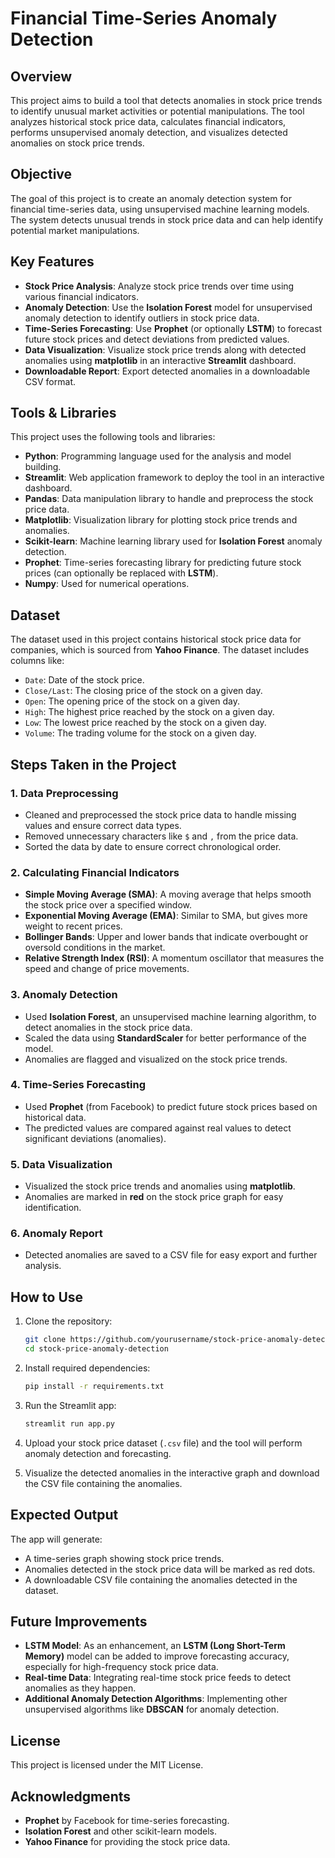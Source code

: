 # Financial Time-Series Anomaly Detection

## Overview
This project aims to build a tool that detects anomalies in stock price trends to identify unusual market activities or potential manipulations. The tool analyzes historical stock price data, calculates financial indicators, performs unsupervised anomaly detection, and visualizes detected anomalies on stock price trends.

## Objective
The goal of this project is to create an anomaly detection system for financial time-series data, using unsupervised machine learning models. The system detects unusual trends in stock price data and can help identify potential market manipulations.

## Key Features
- **Stock Price Analysis**: Analyze stock price trends over time using various financial indicators.
- **Anomaly Detection**: Use the **Isolation Forest** model for unsupervised anomaly detection to identify outliers in stock price data.
- **Time-Series Forecasting**: Use **Prophet** (or optionally **LSTM**) to forecast future stock prices and detect deviations from predicted values.
- **Data Visualization**: Visualize stock price trends along with detected anomalies using **matplotlib** in an interactive **Streamlit** dashboard.
- **Downloadable Report**: Export detected anomalies in a downloadable CSV format.

## Tools & Libraries
This project uses the following tools and libraries:
- **Python**: Programming language used for the analysis and model building.
- **Streamlit**: Web application framework to deploy the tool in an interactive dashboard.
- **Pandas**: Data manipulation library to handle and preprocess the stock price data.
- **Matplotlib**: Visualization library for plotting stock price trends and anomalies.
- **Scikit-learn**: Machine learning library used for **Isolation Forest** anomaly detection.
- **Prophet**: Time-series forecasting library for predicting future stock prices (can optionally be replaced with **LSTM**).
- **Numpy**: Used for numerical operations.

## Dataset
The dataset used in this project contains historical stock price data for companies, which is sourced from **Yahoo Finance**. The dataset includes columns like:
- `Date`: Date of the stock price.
- `Close/Last`: The closing price of the stock on a given day.
- `Open`: The opening price of the stock on a given day.
- `High`: The highest price reached by the stock on a given day.
- `Low`: The lowest price reached by the stock on a given day.
- `Volume`: The trading volume for the stock on a given day.

## Steps Taken in the Project

### 1. Data Preprocessing
- Cleaned and preprocessed the stock price data to handle missing values and ensure correct data types.
- Removed unnecessary characters like `$` and `,` from the price data.
- Sorted the data by date to ensure correct chronological order.

### 2. Calculating Financial Indicators
- **Simple Moving Average (SMA)**: A moving average that helps smooth the stock price over a specified window.
- **Exponential Moving Average (EMA)**: Similar to SMA, but gives more weight to recent prices.
- **Bollinger Bands**: Upper and lower bands that indicate overbought or oversold conditions in the market.
- **Relative Strength Index (RSI)**: A momentum oscillator that measures the speed and change of price movements.

### 3. Anomaly Detection
- Used **Isolation Forest**, an unsupervised machine learning algorithm, to detect anomalies in the stock price data.
- Scaled the data using **StandardScaler** for better performance of the model.
- Anomalies are flagged and visualized on the stock price trends.

### 4. Time-Series Forecasting
- Used **Prophet** (from Facebook) to predict future stock prices based on historical data.
- The predicted values are compared against real values to detect significant deviations (anomalies).
  
### 5. Data Visualization
- Visualized the stock price trends and anomalies using **matplotlib**.
- Anomalies are marked in **red** on the stock price graph for easy identification.

### 6. Anomaly Report
- Detected anomalies are saved to a CSV file for easy export and further analysis.

## How to Use

1. Clone the repository:
   ```bash
   git clone https://github.com/yourusername/stock-price-anomaly-detection.git
   cd stock-price-anomaly-detection
   ```

2. Install required dependencies:
   ```bash
   pip install -r requirements.txt
   ```

3. Run the Streamlit app:
   ```bash
   streamlit run app.py
   ```

4. Upload your stock price dataset (`.csv` file) and the tool will perform anomaly detection and forecasting.

5. Visualize the detected anomalies in the interactive graph and download the CSV file containing the anomalies.

## Expected Output
The app will generate:
- A time-series graph showing stock price trends.
- Anomalies detected in the stock price data will be marked as red dots.
- A downloadable CSV file containing the anomalies detected in the dataset.

## Future Improvements
- **LSTM Model**: As an enhancement, an **LSTM (Long Short-Term Memory)** model can be added to improve forecasting accuracy, especially for high-frequency stock price data.
- **Real-time Data**: Integrating real-time stock price feeds to detect anomalies as they happen.
- **Additional Anomaly Detection Algorithms**: Implementing other unsupervised algorithms like **DBSCAN** for anomaly detection.

## License
This project is licensed under the MIT License.

## Acknowledgments
- **Prophet** by Facebook for time-series forecasting.
- **Isolation Forest** and other scikit-learn models.
- **Yahoo Finance** for providing the stock price data.

